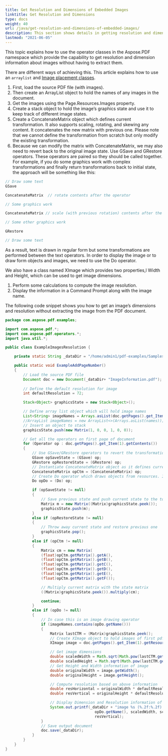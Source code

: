 ```yaml
---
title: Get Resolution and Dimensions of Embedded Images
linktitle: Get Resolution and Dimensions
type: docs
weight: 40
url: /java/get-resolution-and-dimensions-of-embedded-images/
description: This section shows details in getting resolution and dimensions of Embedded Images
lastmod: "2021-06-05"
---
```


This topic explains how to use the operator classes in the Aspose.PDF namespace which provide the capability to get resolution and dimension information about images without having to extract them.

There are different ways of achieving this. This article explains how to use an `arraylist` and [Image placement classes](https://apireference.aspose.com/pdf/java/com.aspose.pdf/ImagePlacement).

1. First, load the source PDF file (with images).
1. Then create an ArrayList object to hold the names of any images in the document.
1. Get the images using the Page.Resources.Images property.
1. Create a stack object to hold the image’s graphics state and use it to keep track of different image states.
1. Create a ConcatenateMatrix object which defines current transformation. It also supports scaling, rotating, and skewing any content. It concatenates the new matrix with previous one. Please note that we cannot define the transformation from scratch but only modify the existing transformation.
1. Because we can modify the matrix with ConcatenateMatrix, we may also need to revert back to the original image state. Use GSave and GRestore operators. These operators are paired so they should be called together. For example, if you do some graphics work with complex transformations and finally return transformations back to initial state, the approach will be something like this:

```java
// Draw some text
GSave

ConcatenateMatrix  // rotate contents after the operator

// Some graphics work

ConcatenateMatrix // scale (with previous rotation) contents after the operator

// Some other graphics work

GRestore

// Draw some text
```

As a result, text is drawn in regular form but some transformations are performed between the text operators. In order to display the image or to draw form objects and images, we need to use the Do operator.

We also have a class named XImage which provides two properties,l Width and Height, which can be used to get image dimensions.

1. Perform some calculations to compute the image resolution.
1. Display the information in a Command Prompt along with the image name.

The following code snippet shows you how to get an image’s dimensions and resolution without extracting the image from the PDF document.

```java
package com.aspose.pdf.examples;

import com.aspose.pdf.*;
import com.aspose.pdf.operators.*;
import java.util.*;

public class ExampleImagesResolution {

    private static String _dataDir = "/home/admin1/pdf-examples/Samples/";

    public static void ExampleAddPageNumber() 
    {
        // Load the source PDF file
        Document doc = new Document(_dataDir+ "ImageInformation.pdf");
        
        // Define the default resolution for image
        int defaultResolution = 72;

        Stack<Object> graphicsState = new Stack<Object>();

        // Define array list object which will hold image names
        List<String> imageNames = Arrays.asList(doc.getPages().get_Item(1).getResources().getImages().getNames());
        //ArrayList imageNames = new ArrayList<>(Arrays.asList(names));
        // Insert an object to stack
        graphicsState.push(new Matrix(1, 0, 0, 1, 0, 0));

        // Get all the operators on first page of document
        for (Operator op : doc.getPages().get_Item(1).getContents())
        {
            // Use GSave/GRestore operators to revert the transformations back to previously set
            GSave opSaveState = (GSave) op;
            GRestore opRestoreState = (GRestore) op;
            // Instantiate ConcatenateMatrix object as it defines current transformation matrix.
            ConcatenateMatrix opCtm = (ConcatenateMatrix) op;
            // Create Do operator which draws objects from resources. It draws Form objects and Image objects
            Do opDo = (Do) op;

            if (opSaveState != null)
            {
                // Save previous state and push current state to the top of the stack
                Matrix m = new Matrix((Matrix)graphicsState.peek());
                graphicsState.push(m);
            }
            else if (opRestoreState != null)
            {
                // Throw away current state and restore previous one
                graphicsState.pop();
            }
            else if (opCtm != null)
            {
                Matrix cm = new Matrix(
                (float)opCtm.getMatrix().getA(),
                (float)opCtm.getMatrix().getB(),
                (float)opCtm.getMatrix().getC(),
                (float)opCtm.getMatrix().getD(),
                (float)opCtm.getMatrix().getE(),
                (float)opCtm.getMatrix().getF());

                // Multiply current matrix with the state matrix
                ((Matrix)graphicsState.peek()).multiply(cm);

                continue;
            }
            else if (opDo != null)
            {
                // In case this is an image drawing operator
                if (imageNames.contains(opDo.getName()))
                {
                    Matrix lastCTM = (Matrix)graphicsState.peek();
                    // Create XImage object to hold images of first pdf page
                    XImage image = doc.getPages().get_Item(1).getResources().getImages().get_Item(opDo.getName());

                    // Get image dimensions
                    double scaledWidth = Math.sqrt(Math.pow(lastCTM.getElements()[0], 2) + Math.pow(lastCTM.getElements()[1], 2));
                    double scaledHeight = Math.sqrt(Math.pow(lastCTM.getElements()[2], 2) + Math.pow(lastCTM.getElements()[3], 2));
                    // Get Height and Width information of image
                    double originalWidth = image.getWidth();
                    double originalHeight = image.getHeight();

                    // Compute resolution based on above information
                    double resHorizontal = originalWidth * defaultResolution / scaledWidth;
                    double resVertical = originalHeight * defaultResolution / scaledHeight;

                    // Display Dimension and Resolution information of each image
                    System.out.printf(_dataDir + "image %s (%.2f:%.2f): res %.2f x %.2f",
                                        opDo.getName(), scaledWidth, scaledHeight, resHorizontal,
                                        resVertical);
                }
                // Save output document
                doc.save(_dataDir);
            }
        }
    }
}
```

